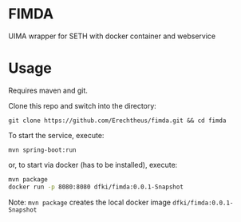 # FIMDA
UIMA wrapper for SETH with docker container and webservice

# Usage

Requires maven and git.

Clone this repo and switch into the directory:

`git clone https://github.com/Erechtheus/fimda.git && cd fimda`

To start the service, execute:

`mvn spring-boot:run`

or, to start via docker (has to be installed), execute:

```bash
mvn package
docker run -p 8080:8080 dfki/fimda:0.0.1-Snapshot
```

Note: `mvn package` creates the local docker image `dfki/fimda:0.0.1-Snapshot`

